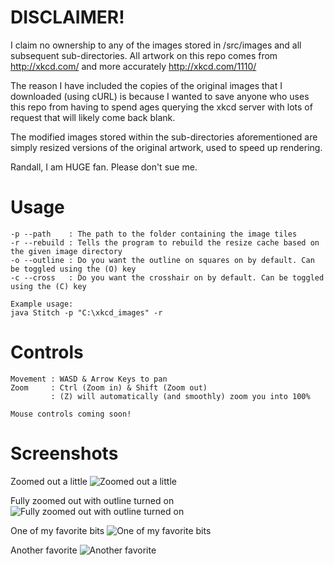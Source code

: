 # DISCLAIMER!
I claim no ownership to any of the images stored in /src/images and all subsequent sub-directories. All artwork on this repo comes from http://xkcd.com/ and more accurately http://xkcd.com/1110/ 

The reason I have included the copies of the original images that I downloaded (using cURL) is because I wanted to save anyone who uses this repo from having to spend ages querying the xkcd server with lots of request that will likely come back blank.

The modified images stored within the sub-directories aforementioned are simply resized versions of the original artwork, used to speed up rendering.

Randall, I am HUGE fan. Please don't sue me.

# Usage

	-p --path    : The path to the folder containing the image tiles
	-r --rebuild : Tells the program to rebuild the resize cache based on the given image directory
	-o --outline : Do you want the outline on squares on by default. Can be toggled using the (O) key
	-c --cross   : Do you want the crosshair on by default. Can be toggled using the (C) key

	Example usage:
	java Stitch -p "C:\xkcd_images" -r
	
# Controls

	Movement : WASD & Arrow Keys to pan
	Zoom     : Ctrl (Zoom in) & Shift (Zoom out)
			 : (Z) will automatically (and smoothly) zoom you into 100%  
	
	Mouse controls coming soon!

# Screenshots

Zoomed out a little
![Zoomed out a little](https://raw.github.com/L2Program/XKCD_Stitcher/master/screenshots/1.png)

Fully zoomed out with outline turned on
![Fully zoomed out with outline turned on](https://raw.github.com/L2Program/XKCD_Stitcher/master/screenshots/2.png)

One of my favorite bits
![One of my favorite bits](https://raw.github.com/L2Program/XKCD_Stitcher/master/screenshots/3.png)

Another favorite
![Another favorite](https://raw.github.com/L2Program/XKCD_Stitcher/master/screenshots/4.png)